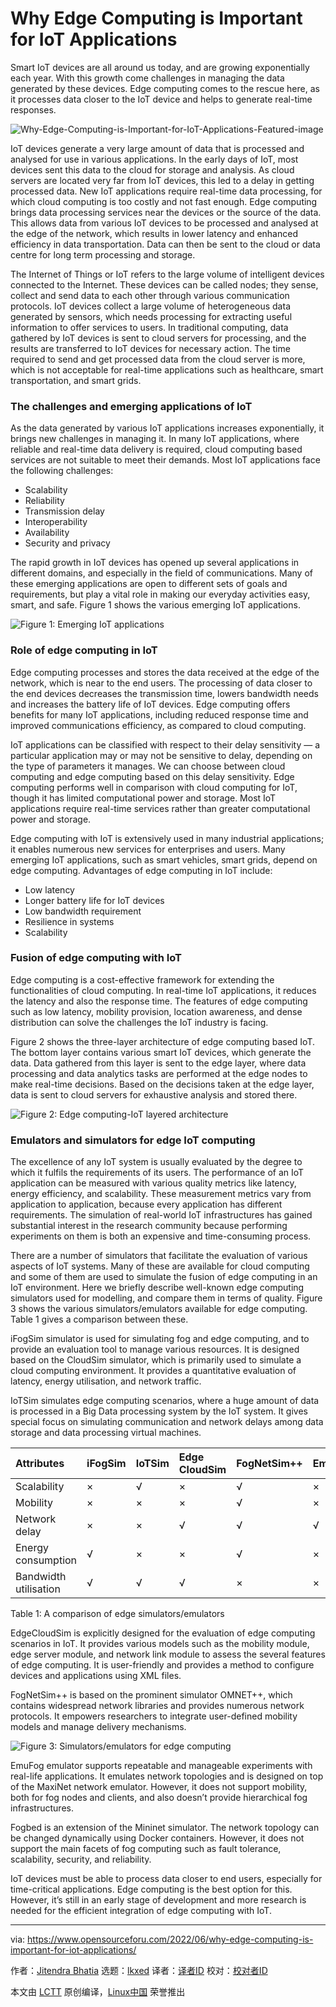 [#]: subject: "Why Edge Computing is Important for IoT Applications"
[#]: via: "https://www.opensourceforu.com/2022/06/why-edge-computing-is-important-for-iot-applications/"
[#]: author: "Jitendra Bhatia https://www.opensourceforu.com/author/jitendra-bhatia/"
[#]: collector: "lkxed"
[#]: translator: " "
[#]: reviewer: " "
[#]: publisher: " "
[#]: url: " "

Why Edge Computing is Important for IoT Applications
======
Smart IoT devices are all around us today, and are growing exponentially each year. With this growth come challenges in managing the data generated by these devices. Edge computing comes to the rescue here, as it processes data closer to the IoT device and helps to generate real-time responses.

![Why-Edge-Computing-is-Important-for-IoT-Applications-Featured-image][1]

IoT devices generate a very large amount of data that is processed and analysed for use in various applications. In the early days of IoT, most devices sent this data to the cloud for storage and analysis. As cloud servers are located very far from IoT devices, this led to a delay in getting processed data. New IoT applications require real-time data processing, for which cloud computing is too costly and not fast enough. Edge computing brings data processing services near the devices or the source of the data. This allows data from various IoT devices to be processed and analysed at the edge of the network, which results in lower latency and enhanced efficiency in data transportation. Data can then be sent to the cloud or data centre for long term processing and storage.

The Internet of Things or IoT refers to the large volume of intelligent devices connected to the Internet. These devices can be called nodes; they sense, collect and send data to each other through various communication protocols. IoT devices collect a large volume of heterogeneous data generated by sensors, which needs processing for extracting useful information to offer services to users. In traditional computing, data gathered by IoT devices is sent to cloud servers for processing, and the results are transferred to IoT devices for necessary action. The time required to send and get processed data from the cloud server is more, which is not acceptable for real-time applications such as healthcare, smart transportation, and smart grids.

### The challenges and emerging applications of IoT

As the data generated by various IoT applications increases exponentially, it brings new challenges in managing it. In many IoT applications, where reliable and real-time data delivery is required, cloud computing based services are not suitable to meet their demands. Most IoT applications face the following challenges:

* Scalability
* Reliability
* Transmission delay
* Interoperability
* Availability
* Security and privacy

The rapid growth in IoT devices has opened up several applications in different domains, and especially in the field of communications. Many of these emerging applications are open to different sets of goals and requirements, but play a vital role in making our everyday activities easy, smart, and safe. Figure 1 shows the various emerging IoT applications.

![Figure 1: Emerging IoT applications][2]

### Role of edge computing in IoT

Edge computing processes and stores the data received at the edge of the network, which is near to the end users. The processing of data closer to the end devices decreases the transmission time, lowers bandwidth needs and increases the battery life of IoT devices. Edge computing offers benefits for many IoT applications, including reduced response time and improved communications efficiency, as compared to cloud computing.

IoT applications can be classified with respect to their delay sensitivity — a particular application may or may not be sensitive to delay, depending on the type of parameters it manages. We can choose between cloud computing and edge computing based on this delay sensitivity. Edge computing performs well in comparison with cloud computing for IoT, though it has limited computational power and storage. Most IoT applications require real-time services rather than greater computational power and storage.

Edge computing with IoT is extensively used in many industrial applications; it enables numerous new services for enterprises and users. Many emerging IoT applications, such as smart vehicles, smart grids, depend on edge computing. Advantages of edge computing in IoT include:

* Low latency
* Longer battery life for IoT devices
* Low bandwidth requirement
* Resilience in systems
* Scalability

### Fusion of edge computing with IoT

Edge computing is a cost-effective framework for extending the functionalities of cloud computing. In real-time IoT applications, it reduces the latency and also the response time. The features of edge computing such as low latency, mobility provision, location awareness, and dense distribution can solve the challenges the IoT industry is facing.

Figure 2 shows the three-layer architecture of edge computing based IoT. The bottom layer contains various smart IoT devices, which generate the data. Data gathered from this layer is sent to the edge layer, where data processing and data analytics tasks are performed at the edge nodes to make real-time decisions. Based on the decisions taken at the edge layer, data is sent to cloud servers for exhaustive analysis and stored there.

![Figure 2: Edge computing-IoT layered architecture][3]

### Emulators and simulators for edge IoT computing

The excellence of any IoT system is usually evaluated by the degree to which it fulfils the requirements of its users. The performance of an IoT application can be measured with various quality metrics like latency, energy efficiency, and scalability. These measurement metrics vary from application to application, because every application has different requirements. The simulation of real-world IoT infrastructures has gained substantial interest in the research community because performing experiments on them is both an expensive and time-consuming process.

There are a number of simulators that facilitate the evaluation of various aspects of IoT systems. Many of these are available for cloud computing and some of them are used to simulate the fusion of edge computing in an IoT environment. Here we briefly describe well-known edge computing simulators used for modelling, and compare them in terms of quality. Figure 3 shows the various simulators/emulators available for edge computing. Table 1 gives a comparison between these.

iFogSim simulator is used for simulating fog and edge computing, and to provide an evaluation tool to manage various resources. It is designed based on the CloudSim simulator, which is primarily used to simulate a cloud computing environment. It provides a quantitative evaluation of latency, energy utilisation, and network traffic.

IoTSim simulates edge computing scenarios, where a huge amount of data is processed in a Big Data processing system by the IoT system. It gives special focus on simulating communication and network delays among data storage and data processing virtual machines.

| Attributes | iFogSim | IoTSim | Edge CloudSim | FogNetSim++ | EmuFog | FogBed | 
| :- | :- | :- | :- | :- | :- | :- |
| Scalability | × | √ | × | √ | × | × | 
| Mobility | × | × | × | √ | × | × | 
| Network delay | × | × | √ | √ | √ | × | 
| Energy consumption | √ | × | × | √ | × | × | 
| Bandwidth utilisation | √ | √ | √ | × | × | × |

Table 1: A comparison of edge simulators/emulators

EdgeCloudSim is explicitly designed for the evaluation of edge computing scenarios in IoT. It provides various models such as the mobility module, edge server module, and network link module to assess the several features of edge computing. It is user-friendly and provides a method to configure devices and applications using XML files.

FogNetSim++ is based on the prominent simulator OMNET++, which contains widespread network libraries and provides numerous network protocols. It empowers researchers to integrate user-defined mobility models and manage delivery mechanisms.

![Figure 3: Simulators/emulators for edge computing][4]

EmuFog emulator supports repeatable and manageable experiments with real-life applications. It emulates network topologies and is designed on top of the MaxiNet network emulator. However, it does not support mobility, both for fog nodes and clients, and also doesn’t provide hierarchical fog infrastructures.

Fogbed is an extension of the Mininet simulator. The network topology can be changed dynamically using Docker containers. However, it does not support the main facets of fog computing such as fault tolerance, scalability, security, and reliability.

IoT devices must be able to process data closer to end users, especially for time-critical applications. Edge computing is the best option for this. However, it’s still in an early stage of development and more research is needed for the efficient integration of edge computing with IoT.

--------------------------------------------------------------------------------

via: https://www.opensourceforu.com/2022/06/why-edge-computing-is-important-for-iot-applications/

作者：[Jitendra Bhatia][a]
选题：[lkxed][b]
译者：[译者ID](https://github.com/译者ID)
校对：[校对者ID](https://github.com/校对者ID)

本文由 [LCTT](https://github.com/LCTT/TranslateProject) 原创编译，[Linux中国](https://linux.cn/) 荣誉推出

[a]: https://www.opensourceforu.com/author/jitendra-bhatia/
[b]: https://github.com/lkxed
[1]: https://www.opensourceforu.com/wp-content/uploads/2022/04/Why-Edge-Computing-is-Important-for-IoT-Applications-Featured-image.jpg
[2]: https://www.opensourceforu.com/wp-content/uploads/2022/04/Figure-1-Emerging-IoT-applications.jpg
[3]: https://www.opensourceforu.com/wp-content/uploads/2022/04/Figure-2-Edge-computing-IoT-layered-architecture.jpg
[4]: https://www.opensourceforu.com/wp-content/uploads/2022/04/Figure-3-Simulators-emulators-for-edge-computing-1.jpg
